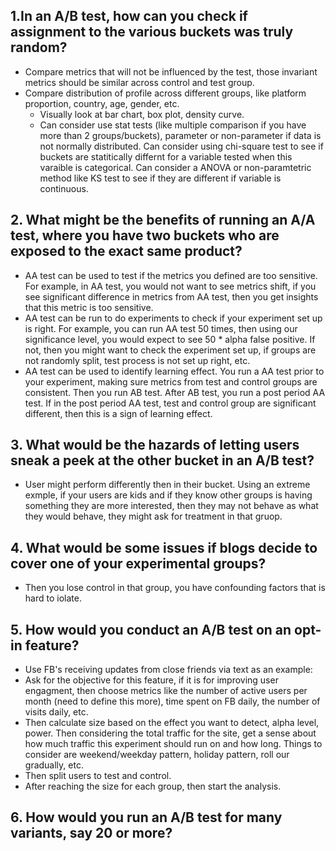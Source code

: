 ## 1.In an A/B test, how can you check if assignment to the various buckets was truly random?
* Compare metrics that will not be influenced by the test, those invariant metrics should be similar across control and test group.
* Compare distribution of profile across different groups, like platform proportion, country, age, gender, etc.
  * Visually look at bar chart, box plot, density curve.
  * Can consider use stat tests (like multiple comparison if you have more than 2 groups/buckets), parameter or non-parameter if data is not normally distributed. Can consider using chi-square test to see if buckets are statitically differnt for a variable tested when this varaible is categorical. Can consider a ANOVA or non-paramtetric method like KS test to see if they are different if variable is continuous.

## 2. What might be the benefits of running an A/A test, where you have two buckets who are exposed to the exact same product?
* AA test can be used to test if the metrics you defined are too sensitive. For example, in AA test, you would not want to see metrics shift, if you see significant difference in metrics from AA test, then you get insights that this metric is too sensitive.
* AA test can be run to do experiments to check if your experiment set up is right. For example, you can run AA test 50 times, then using our significance level, you would expect to see 50 * alpha false positive. If not, then you might want to check the experiment set up, if groups are not randomly split, test process is not set up right, etc.
* AA test can be used to identify learning effect. You run a AA test prior to your experiment, making sure metrics from test and control groups are consistent. Then you run AB test. After AB test, you run a post period AA test. If in the post period AA test, test and control group are significant different, then this is a sign of learning effect.

## 3. What would be the hazards of letting users sneak a peek at the other bucket in an A/B test?
* User might perform differently then in their bucket. Using an extreme exmple, if your users are kids and if they know other groups is having something they are more interested, then they may not behave as what they would behave, they might ask for treatment in that gruop.

## 4. What would be some issues if blogs decide to cover one of your experimental groups?
* Then you lose control in that group, you have confounding factors that is hard to iolate.

## 5. How would you conduct an A/B test on an opt-in feature?
* Use FB's receiving updates from close friends via text as an example:
 * Ask for the objective for this feature, if it is for improving user engagment, then choose metrics like the number of active users per month (need to define this more), time spent on FB daily, the number of visits daily, etc.
* Then calculate size based on the effect you want to detect, alpha level, power. Then considering the total traffic for the site, get a sense about how much traffic this experiment should run on and how long. Things to consider are weekend/weekday pattern, holiday pattern, roll our gradually, etc.
* Then split users to test and control.
* After reaching the size for each group, then start the analysis.

## 6. How would you run an A/B test for many variants, say 20 or more?
